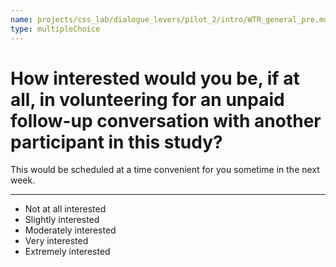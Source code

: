 ```yaml
---
name: projects/css_lab/dialogue_levers/pilot_2/intro/WTR_general_pre.md
type: multipleChoice
---
```


# How interested would you be, if at all, in volunteering for an unpaid follow-up conversation with another participant in this study?

This would be scheduled at a time convenient for you sometime in the next week.

---

- Not at all interested
- Slightly interested
- Moderately interested
- Very interested
- Extremely interested
